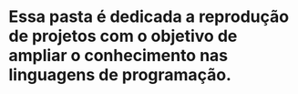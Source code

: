 # Essa pasta é dedicada a reprodução de projetos com o objetivo de ampliar o conhecimento nas linguagens de programação.
